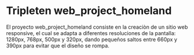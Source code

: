 # Tripleten web_project_homeland
El proyecto web_project_homeland consiste en la creaciòn de un sitio web responsive, el cual se adapta a diferentes resoluciones de la pantalla: 1280px, 768px, 500px y 320px, dando pequeños saltos entre 660px y 390px para evitar que el diseño se rompa.


